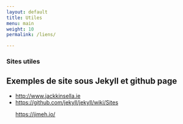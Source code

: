 ```yaml
---
layout: default
title: Utiles
menu: main
weight: 10
permalink: /liens/

---
```



<h3> Sites utiles </h3>

<h2> Exemples de site sous Jekyll et github page </h2>

<ul>
<li>
<a href="http://www.jackkinsella.ie" target="_blanck">http://www.jackkinsella.ie</a>
</li>
<li>
<a href="https://github.com/jekyll/jekyll/wiki/Sites" target="_blanck">https://github.com/jekyll/jekyll/wiki/Sites</a>
</li>

https://jimeh.io/
</ul>
